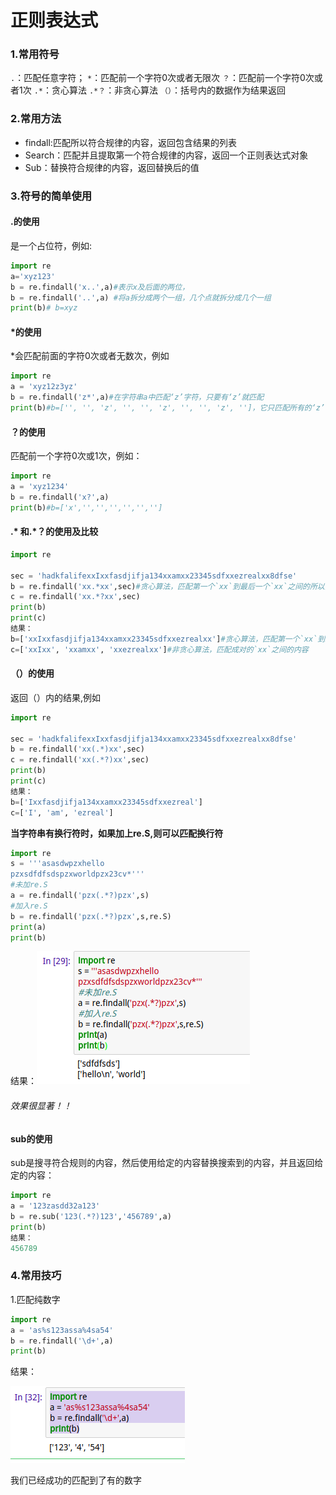# 正则表达式
### 1.常用符号
`.`：匹配任意字符；
`*`：匹配前一个字符0次或者无限次
`？`：匹配前一个字符0次或者1次
`.*`：贪心算法
`.*？`：非贪心算法
`（）`：括号内的数据作为结果返回

### 2.常用方法
* findall:匹配所以符合规律的内容，返回包含结果的列表
* Search：匹配并且提取第一个符合规律的内容，返回一个正则表达式对象
* Sub：替换符合规律的内容，返回替换后的值

### 3.符号的简单使用
#### .的使用
是一个占位符，例如:
```python
import re
a='xyz123'
b = re.findall('x..',a)#表示x及后面的两位，
b = re.findall('..',a) #将a拆分成两个一组，几个点就拆分成几个一组
print(b)# b=xyz
```
#### \*的使用
\*会匹配前面的字符0次或者无数次，例如
```python
import re
a = 'xyz12z3yz'
b = re.findall('z*',a)#在字符串a中匹配‘z’字符，只要有‘z’就匹配
print(b)#b=['', '', 'z', '', '', 'z', '', '', 'z', '']，它只匹配所有的‘z’。
```
#### ？的使用
匹配前一个字符0次或1次，例如：
```python
import re
a = 'xyz1234'
b = re.findall('x?',a)
print(b)#b=['x','','','','','','']
```
#### .\* 和.\*？的使用及比较
```python
import re

sec = 'hadkfalifexxIxxfasdjifja134xxamxx23345sdfxxezrealxx8dfse'
b = re.findall('xx.*xx',sec)#贪心算法，匹配第一个`xx`到最后一个`xx`之间的所以内容
c = re.findall('xx.*?xx',sec)
print(b)
print(c)
结果：
b=['xxIxxfasdjifja134xxamxx23345sdfxxezrealxx']#贪心算法，匹配第一个`xx`到最后一个`xx`之间的所以内容
c=['xxIxx', 'xxamxx', 'xxezrealxx']#非贪心算法，匹配成对的`xx`之间的内容
```
#### （）的使用
返回（）内的结果,例如
```python
import re

sec = 'hadkfalifexxIxxfasdjifja134xxamxx23345sdfxxezrealxx8dfse'
b = re.findall('xx(.*)xx',sec)
c = re.findall('xx(.*?)xx',sec)
print(b)
print(c)
结果：
b=['Ixxfasdjifja134xxamxx23345sdfxxezreal']
c=['I', 'am', 'ezreal']
```
**当字符串有换行符时，如果加上re.S,则可以匹配换行符**
```python
import re
s = '''asasdwpzxhello
pzxsdfdfsdspzxworldpzx23cv*'''
#未加re.S
a = re.findall('pzx(.*?)pzx',s)
#加入re.S
b = re.findall('pzx(.*?)pzx',s,re.S)
print(a)
print(b)
```
结果：![](img/001.png)
###### 效果很显著！！

#### sub的使用
sub是搜寻符合规则的内容，然后使用给定的内容替换搜索到的内容，并且返回给定的内容：
```python
import re
a = '123zasdd32a123'
b = re.sub('123(.*?)123','456789',a)
print(b)
结果：
456789
```

### 4.常用技巧
1.匹配纯数字
```python
import re
a = 'as%s123assa%4sa54'
b = re.findall('\d+',a)
print(b)
```
结果：

![sas](img/002.png)

我们已经成功的匹配到了有的数字
